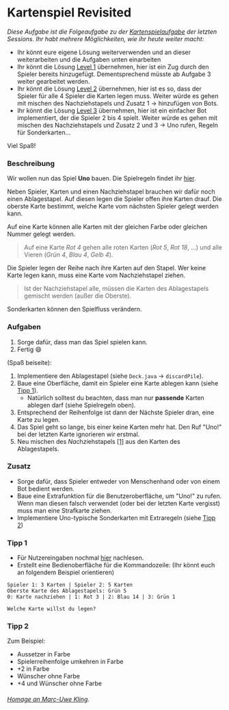 # Kartenspiel Revisited

*Diese Aufgabe ist die Folgeaufgabe zu der [Kartenspielaufgabe](https://pibebtol.github.io/java-lessons/exercises/13Kartenspiel) der letzten Sessions.*
*Ihr habt mehrere Möglichkeiten, wie ihr heute weiter macht:*
* Ihr könnt eure eigene Lösung weiterverwenden und an dieser weiterarbeiten und die Aufgaben unten einarbeiten
* Ihr könnt die Lösung [Level 1](https://github.com/pibebtol/java-lessons/tree/master/exercises/solutions/12Kartenspiel) übernehmen, hier ist ein Zug durch den Spieler bereits hinzugefügt. Dementsprechend müsste ab Aufgabe 3 weiter gearbeitet werden.
* Ihr könnt die Lösung [Level 2](https://github.com/pibebtol/java-lessons/tree/master/exercises/solutions/13Kartenspiel) übernehmen, hier ist es so, dass der Spieler für alle 4 Spieler die Karten legen muss. Weiter würde es gehen mit mischen des Nachziehstapels und Zusatz 1 -> hinzufügen von Bots.
* Ihr könnt die Lösung [Level 3](https://github.com/pibebtol/java-lessons/tree/master/exercises/solutions/14Kartenspiel) übernehmen, hier ist ein einfacher Bot implementiert, der die Spieler 2 bis 4 spielt. Weiter würde es gehen mit mischen des Nachziehstapels und Zusatz 2 und 3 -> Uno rufen, Regeln für Sonderkarten...

Viel Spaß!

### Beschreibung
Wir wollen nun das Spiel **Uno** bauen. Die Spielregeln findet ihr [hier](https://www.uno-kartenspiel.de/spielregeln/).

Neben Spieler, Karten und einen Nachziehstapel brauchen wir dafür noch einen Ablagestapel.
Auf diesen legen die Spieler offen ihre Karten drauf. Die oberste Karte bestimmt, welche Karte vom nächsten Spieler gelegt werden kann.

Auf eine Karte können alle Karten mit der gleichen Farbe oder gleichen Nummer gelegt werden.
> Auf eine Karte *Rot 4* gehen alle roten Karten (*Rot 5*, *Rot 18*, …) und alle Vieren (*Grün 4*, *Blau 4*, *Gelb 4*).

Die Spieler legen der Reihe nach ihre Karten auf den Stapel. Wer keine Karte legen kann, muss eine Karte vom Nachziehstapel ziehen.
> Ist der Nachziehstapel alle, müssen die Karten des Ablagestapels gemischt werden (außer die Oberste).

Sonderkarten können den Spielfluss verändern.

### Aufgaben
1. Sorge dafür, dass man das Spiel spielen kann.
1. Fertig :smile:

(Spaß beiseite):
1. Implementiere den Ablagestapel (siehe `Deck.java` -> `discardPile`).
1. Baue eine Oberfläche, damit ein Spieler eine Karte ablegen kann (siehe [Tipp 1](#tipp-1)).
    - Natürlich solltest du beachten, dass man nur **passende** Karten ablegen darf (siehe Spielregeln oben).
3. Entsprechend der Reihenfolge ist dann der Nächste Spieler dran, eine Karte zu legen.
4. Das Spiel geht so lange, bis einer keine Karten mehr hat. Den Ruf "Uno!" bei der letzten Karte ignorieren wir erstmal.
5. Neu mischen des *Na*ch*zi*ehstapels [[1]](#homage-an-mark-uwe-kling) aus den Karten des Ablagestapels.

### Zusatz
- Sorge dafür, dass Spieler entweder von Menschenhand oder von einem Bot bedient werden.
- Baue eine Extrafunktion für die Benutzeroberfläche, um "Uno!" zu rufen. Wenn man diesen falsch verwendet (oder bei der letzten Karte vergisst) muss man eine Strafkarte ziehen.
- Implementiere Uno-typische Sonderkarten mit Extraregeln (siehe [Tipp 2](#tipp-2))

### Tipp 1
* Für Nutzereingaben nochmal [hier](http://alvinalexander.com/java/edu/pj/pj010005) nachlesen.
* Erstellt eine Bedienoberfläche für die Kommandozeile:
(Ihr könnt euch an folgendem Beispiel orientieren)
```
Spieler 1: 3 Karten | Spieler 2: 5 Karten 
Oberste Karte des Ablagestapels: Grün 5
0: Karte nachziehen | 1: Rot 3 | 2: Blau 14 | 3: Grün 1

Welche Karte willst du legen?
```

### Tipp 2
Zum Beispiel:
* Aussetzer in Farbe
* Spielerreihenfolge umkehren in Farbe
* +2 in Farbe
* Wünscher ohne Farbe
* +4 und Wünscher ohne Farbe

###### [*Homage an Marc-Uwe Kling*](http://www.halt-mal-kurz.de/).
